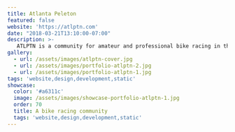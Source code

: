 ```yaml
---
title: Atlanta Peleton
featured: false
website: 'https://atlptn.com'
date: "2018-03-21T13:10:00-07:00"
description: >-
   ATLPTN is a community for amateur and professional bike racing in the greater Atlanta area. The website features pages for each of their rides with route maps and elevation charts that are automatically generated from GPX files. 
gallery:
  - url: /assets/images/atlptn-cover.jpg
  - url: /assets/images/portfolio-atlptn-2.jpg
  - url: /assets/images/portfolio-atlptn-1.jpg
tags: 'website,design,development,static'
showcase:
  color: '#a6311c'
  image: /assets/images/showcase-portfolio-atlptn-1.jpg
  order: 70
  title: A bike racing community
  tags: 'website,design,development,static'
---
```


